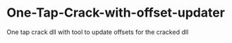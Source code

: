 # One-Tap-Crack-with-offset-updater
One tap crack dll with tool to update offsets for the cracked dll
